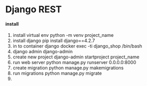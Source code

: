 # Django REST

#### install
1. install virtual env python -m venv project_name
2. install django pip install django==4.2.7
3. in to container django docker exec -ti django_shop /bin/bash
4. django admin django-admin
5. create new project django-admin startproject project_name
6. run web server python manage.py runserver 0.0.0.0:8000
7. create migration python manage.py makemigrations
8. run migrations python manage.py migrate
9. 